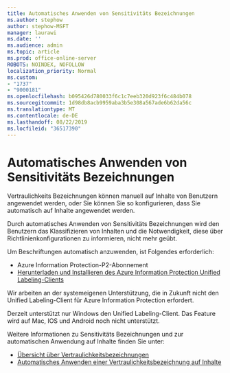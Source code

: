 ```yaml
---
title: Automatisches Anwenden von Sensitivitäts Bezeichnungen
ms.author: stephow
author: stephow-MSFT
manager: laurawi
ms.date: ''
ms.audience: admin
ms.topic: article
ms.prod: office-online-server
ROBOTS: NOINDEX, NOFOLLOW
localization_priority: Normal
ms.custom:
- "1737"
- "9000181"
ms.openlocfilehash: b095426d780033f6c1c7eeb320d923f6c484b078
ms.sourcegitcommit: 1d98db8acb9959aba3b5e308a567ade6b62da56c
ms.translationtype: MT
ms.contentlocale: de-DE
ms.lasthandoff: 08/22/2019
ms.locfileid: "36517390"
---
```

# <a name="auto-apply-sensitivity-labels"></a>Automatisches Anwenden von Sensitivitäts Bezeichnungen

Vertraulichkeits Bezeichnungen können manuell auf Inhalte von Benutzern angewendet werden, oder Sie können Sie so konfigurieren, dass Sie automatisch auf Inhalte angewendet werden.

Durch automatisches Anwenden von Sensitivitäts Bezeichnungen wird den Benutzern das Klassifizieren von Inhalten und die Notwendigkeit, diese über Richtlinienkonfigurationen zu informieren, nicht mehr geübt.

Um Beschriftungen automatisch anzuwenden, ist Folgendes erforderlich:

- Azure Information Protection-P2-Abonnement
- [Herunterladen und Installieren des Azure Information Protection Unified Labeling-Clients](https://docs.microsoft.com/azure/information-protection/rms-client/install-unifiedlabelingclient-app)

Wir arbeiten an der systemeigenen Unterstützung, die in Zukunft nicht den Unified Labeling-Client für Azure Information Protection erfordert.

Derzeit unterstützt nur Windows den Unified Labeling-Client.  Das Feature wird auf Mac, IOS und Android noch nicht unterstützt.

Weitere Informationen zu Sensitivitäts Bezeichnungen und zur automatischen Anwendung auf Inhalte finden Sie unter:

- [Übersicht über Vertraulichkeitsbezeichnungen](https://docs.microsoft.com/office365/securitycompliance/sensitivity-labels)
- [Automatisches Anwenden einer Vertraulichkeitsbezeichnung auf Inhalte](https://docs.microsoft.com/office365/securitycompliance/apply_sensitivity_label_automatically)